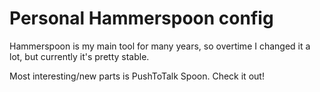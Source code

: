# Personal Hammerspoon config

Hammerspoon is my main tool for many years, so overtime I changed it a lot, but currently it's pretty stable.

Most interesting/new parts is PushToTalk Spoon. Check it out!
